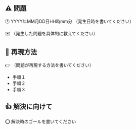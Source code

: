 <!--
ISSUE_TEMPLATE/bugs.md
バグ用テンプレート
-->
## :warning: 問題

:clock1: YYYY年MM月DD日HH時mm分 （発生日時を書いてください）

:envelope: （発生した問題を具体的に教えてください）

## :memo:  再現方法

:point_right: （問題が再現する方法を書いてください）

* 手順１
* 手順２
* 手順３

## :+1: 解決に向けて

:o: 解決時のゴールを書いてください

